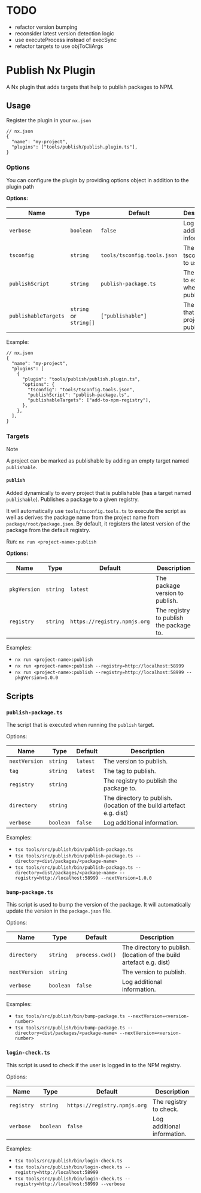 # TODO

- refactor version bumping
- reconsider latest version detection logic
- use executeProcess instead of execSync
- refactor targets to use objToCliArgs

# Publish Nx Plugin

A Nx plugin that adds targets that help to publish packages to NPM.

## Usage

Register the plugin in your `nx.json`

```jsonc
// nx.json
{
  "name": "my-project",
  "plugins": ["tools/publish/publish.plugin.ts"],
}
```

### Options

You can configure the plugin by providing options object in addition to the plugin path

**Options:**

| Name                 | Type                   | Default                     | Description                                     |
| -------------------- | ---------------------- | --------------------------- | ----------------------------------------------- |
| `verbose`            | `boolean`              | `false`                     | Log additional information.                     |
| `tsconfig`           | `string`               | `tools/tsconfig.tools.json` | The tsconfig file to use.                       |
| `publishScript`      | `string`               | `publish-package.ts`        | The script to execute when publishing.          |
| `publishableTargets` | `string` or `string[]` | `["publishable"]`           | The targets that mark a project as publishable. |

Example:

```jsonc
// nx.json
{
  "name": "my-project",
  "plugins": [
    {
      "plugin": "tools/publish/publish.plugin.ts",
      "options": {
        "tsconfig": "tools/tsconfig.tools.json",
        "publishScript": "publish-package.ts",
        "publishableTargets": ["add-to-npm-registry"],
      },
    },
  ],
}
```

### Targets

> [!NOTE]
> A project can be marked as publishable by adding an empty target named `publishable`.

#### `publish`

Added dynamically to every project that is publishable (has a target named `publishable`).
Publishes a package to a given registry.

It will automatically use `tools/tsconfig.tools.ts` to execute the script as well as derives the package name from the project name from `package/root/package.json`.
By default, it registers the latest version of the package from the default registry.

Run:
`nx run <project-name>:publish`

**Options:**

| Name         | Type     | Default                      | Description                             |
| ------------ | -------- | ---------------------------- | --------------------------------------- |
| `pkgVersion` | `string` | `latest`                     | The package version to publish.         |
| `registry`   | `string` | `https://registry.npmjs.org` | The registry to publish the package to. |

Examples:

- `nx run <project-name>:publish`
- `nx run <project-name>:publish --registry=http://localhost:58999`
- `nx run <project-name>:publish --registry=http://localhost:58999 --pkgVersion=1.0.0`

## Scripts

### `publish-package.ts`

The script that is executed when running the `publish` target.

Options:

| Name          | Type      | Default  | Description                                                          |
| ------------- | --------- | -------- | -------------------------------------------------------------------- |
| `nextVersion` | `string`  | `latest` | The version to publish.                                              |
| `tag`         | `string`  | `latest` | The tag to publish.                                                  |
| `registry`    | `string`  |          | The registry to publish the package to.                              |
| `directory`   | `string`  |          | The directory to publish. (location of the build artefact e.g. dist) |
| `verbose`     | `boolean` | `false`  | Log additional information.                                          |

Examples:

- `tsx tools/src/publish/bin/publish-package.ts`
- `tsx tools/src/publish/bin/publish-package.ts --directory=dist/packages/<package-name>`
- `tsx tools/src/publish/bin/publish-package.ts --directory=dist/packages/<package-name> --registry=http://localhost:58999 --nextVersion=1.0.0`

### `bump-package.ts`

This script is used to bump the version of the package. It will automatically update the version in the `package.json` file.

Options:

| Name          | Type      | Default         | Description                                                          |
| ------------- | --------- | --------------- | -------------------------------------------------------------------- |
| `directory`   | `string`  | `process.cwd()` | The directory to publish. (location of the build artefact e.g. dist) |
| `nextVersion` | `string`  |                 | The version to publish.                                              |
| `verbose`     | `boolean` | `false`         | Log additional information.                                          |

Examples:

- `tsx tools/src/publish/bin/bump-package.ts --nextVersion=<version-number>`
- `tsx tools/src/publish/bin/bump-package.ts --directory=dist/packages/<package-name> --nextVersion=<version-number>`

### `login-check.ts`

This script is used to check if the user is logged in to the NPM registry.

Options:

| Name       | Type      | Default                      | Description                 |
| ---------- | --------- | ---------------------------- | --------------------------- |
| `registry` | `string`  | `https://registry.npmjs.org` | The registry to check.      |
| `verbose`  | `boolean` | `false`                      | Log additional information. |

Examples:

- `tsx tools/src/publish/bin/login-check.ts`
- `tsx tools/src/publish/bin/login-check.ts --registry=http://localhost:58999`
- `tsx tools/src/publish/bin/login-check.ts --registry=http://localhost:58999 --verbose`
